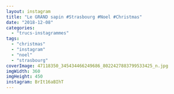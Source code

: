 ```yaml
---
layout: instagram
title: "Le GRAND sapin #Strasbourg #Noel #Christmas"
date: "2018-12-08"
categories: 
  - "trucs-instagrammes"
tags: 
  - "christmas"
  - "instagram"
  - "noel"
  - "strasbourg"
coverImage: 47118350_345434466249686_8022427883799533425_n.jpg
imgWidth: 360
imgHeight: 450
instagram: BrIt16aBIhT
---
```

